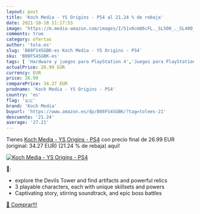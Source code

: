 ```yaml
---
layout: post
title: 'Koch Media - YS Origins - PS4 al 21.24 % de rebaja'
date: 2021-10-18 11:17:53
image: 'https://m.media-amazon.com/images/I/51v0cmQ6cFL._SL500_._SL400_.jpg'
comments: true
category: ofertas
author: 'tole.es'
slug: 'B08FS4SGBK-es Koch Media - YS Origins - PS4'
sku: 'B08FS4SGBK-es'
tags: [ 'Hardware y juegos para PlayStation 4','Juegos para PlayStation 4','Videojuegos','koch media','ps4', ]
actualPrice: 26.99 EUR
currency: EUR
price: 26.99
comparePrice: 34.27 EUR
prodname: 'Koch Media - YS Origins - PS4'
country: 'es'
flag: '🇪🇸'
brand: 'Koch Media'
buyurl: 'https://www.amazon.es/dp/B08FS4SGBK/?tag=tolees-21'
descuento: '21.24'
average: '27.21'
---
```


Tienes [Koch Media - YS Origins - PS4](https://www.amazon.es/dp/B08FS4SGBK/?tag=tolees-21) con precio final de  26.99 EUR (original: 34.27 EUR) (21.24 %  de rebaja) aqui!

[![Koch Media - YS Origins - PS4](https://m.media-amazon.com/images/I/51v0cmQ6cFL._SL500_._SL400_.jpg)](https://www.amazon.es/dp/B08FS4SGBK/?tag=tolees-21)

🔎:

- explore the Devils Tower and find artifacts and powerful relics
- 3 playable characters, each with unique skillsets and powers
- Captivating story, stirring soundtrack, and epic boss battles

[🛒 Comprar!!!](https://www.amazon.es/dp/B08FS4SGBK/?tag=tolees-21)
